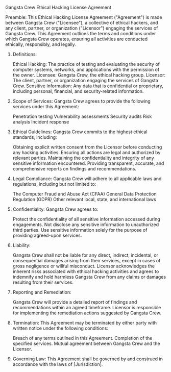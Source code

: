 Gangsta Crew Ethical Hacking License Agreement

Preamble:
This Ethical Hacking License Agreement ("Agreement") is made between Gangsta Crew ("Licensee"), a collective of ethical hackers, and any client, partner, or organization ("Licensor") engaging the services of Gangsta Crew. This Agreement outlines the terms and conditions under which Gangsta Crew operates, ensuring all activities are conducted ethically, responsibly, and legally.

1. Definitions:

    Ethical Hacking: The practice of testing and evaluating the security of computer systems, networks, and applications with the permission of the owner.
    Licensee: Gangsta Crew, the ethical hacking group.
    Licensor: The client, partner, or organization engaging the services of Gangsta Crew.
    Sensitive Information: Any data that is confidential or proprietary, including personal, financial, and security-related information.

2. Scope of Services:
Gangsta Crew agrees to provide the following services under this Agreement:

    Penetration testing
    Vulnerability assessments
    Security audits
    Risk analysis
    Incident response

3. Ethical Guidelines:
Gangsta Crew commits to the highest ethical standards, including:

    Obtaining explicit written consent from the Licensor before conducting any hacking activities.
    Ensuring all actions are legal and authorized by relevant parties.
    Maintaining the confidentiality and integrity of any sensitive information encountered.
    Providing transparent, accurate, and comprehensive reports on findings and recommendations.

4. Legal Compliance:
Gangsta Crew will adhere to all applicable laws and regulations, including but not limited to:

    The Computer Fraud and Abuse Act (CFAA)
    General Data Protection Regulation (GDPR)
    Other relevant local, state, and international laws

5. Confidentiality:
Gangsta Crew agrees to:

    Protect the confidentiality of all sensitive information accessed during engagements.
    Not disclose any sensitive information to unauthorized third parties.
    Use sensitive information solely for the purpose of providing agreed-upon services.

6. Liability:

    Gangsta Crew shall not be liable for any direct, indirect, incidental, or consequential damages arising from their services, except in cases of gross negligence or willful misconduct.
    Licensor acknowledges the inherent risks associated with ethical hacking activities and agrees to indemnify and hold harmless Gangsta Crew from any claims or damages resulting from their services.

7. Reporting and Remediation:

    Gangsta Crew will provide a detailed report of findings and recommendations within an agreed timeframe.
    Licensor is responsible for implementing the remediation actions suggested by Gangsta Crew.

8. Termination:
This Agreement may be terminated by either party with written notice under the following conditions:

    Breach of any terms outlined in this Agreement.
    Completion of the specified services.
    Mutual agreement between Gangsta Crew and the Licensor.

9. Governing Law:
This Agreement shall be governed by and construed in accordance with the laws of [Jurisdiction].
